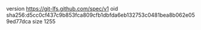 version https://git-lfs.github.com/spec/v1
oid sha256:d5cc0cf437c9b853fca809cfb1dbfda6eb132753c0481bea8b062e059ed77dca
size 1255

